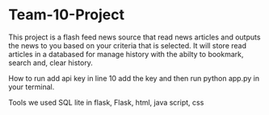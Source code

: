 # Team-10-Project

This project is a flash feed news source that read news articles and outputs the news to you based on your criteria that is selected. It will store read articles in a databased for manage history with the abilty to bookmark, search and, clear history.

How to run add api key in line 10 add the key and then run python app.py in your terminal.

Tools we used SQL lite in flask, Flask, html, java script, css